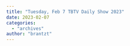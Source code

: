 ```yaml
---
title: "Tuesday, Feb 7 TBTV Daily Show 2023"
date: 2023-02-07
categories: 
  - "archives"
author: "brantzt"
---
```



